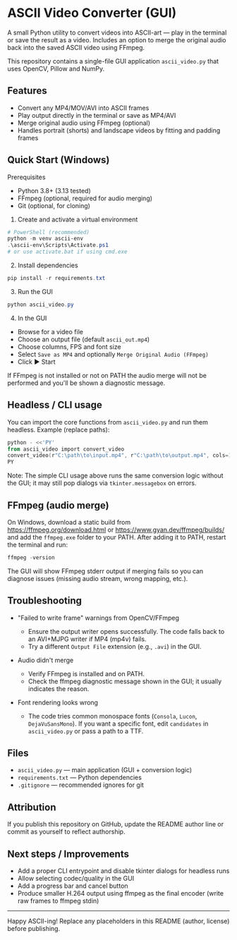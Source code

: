 # ASCII Video Converter (GUI)

A small Python utility to convert videos into ASCII-art — play in the terminal or save the result as a video. Includes an option to merge the original audio back into the saved ASCII video using FFmpeg.

This repository contains a single-file GUI application `ascii_video.py` that uses OpenCV, Pillow and NumPy.

## Features

- Convert any MP4/MOV/AVI into ASCII frames
- Play output directly in the terminal or save as MP4/AVI
- Merge original audio using FFmpeg (optional)
- Handles portrait (shorts) and landscape videos by fitting and padding frames

## Quick Start (Windows)

Prerequisites
- Python 3.8+ (3.13 tested)
- FFmpeg (optional, required for audio merging)
- Git (optional, for cloning)

1. Create and activate a virtual environment

```powershell
# PowerShell (recommended)
python -m venv ascii-env
.\ascii-env\Scripts\Activate.ps1
# or use activate.bat if using cmd.exe
```

2. Install dependencies

```powershell
pip install -r requirements.txt
```

3. Run the GUI

```powershell
python ascii_video.py
```

4. In the GUI
- Browse for a video file
- Choose an output file (default `ascii_out.mp4`)
- Choose columns, FPS and font size
- Select `Save as MP4` and optionally `Merge Original Audio (FFmpeg)`
- Click ▶ Start

If FFmpeg is not installed or not on PATH the audio merge will not be performed and you'll be shown a diagnostic message.

## Headless / CLI usage

You can import the core functions from `ascii_video.py` and run them headless. Example (replace paths):

```powershell
python - <<'PY'
from ascii_video import convert_video
convert_video(r"C:\path\to\input.mp4", r"C:\path\to\output.mp4", cols=120, fps=0, font_size=12, save_mode=True, merge_audio_opt=False)
PY
```

Note: The simple CLI usage above runs the same conversion logic without the GUI; it may still pop dialogs via `tkinter.messagebox` on errors.

## FFmpeg (audio merge)

On Windows, download a static build from https://ffmpeg.org/download.html or https://www.gyan.dev/ffmpeg/builds/ and add the `ffmpeg.exe` folder to your PATH. After adding it to PATH, restart the terminal and run:

```powershell
ffmpeg -version
```

The GUI will show FFmpeg stderr output if merging fails so you can diagnose issues (missing audio stream, wrong mapping, etc.).

## Troubleshooting

- "Failed to write frame" warnings from OpenCV/FFmpeg
  - Ensure the output writer opens successfully. The code falls back to an AVI+MJPG writer if MP4 (mp4v) fails.
  - Try a different `Output File` extension (e.g., `.avi`) in the GUI.

- Audio didn't merge
  - Verify FFmpeg is installed and on PATH.
  - Check the ffmpeg diagnostic message shown in the GUI; it usually indicates the reason.

- Font rendering looks wrong
  - The code tries common monospace fonts (`Consola`, `Lucon`, `DejaVuSansMono`). If you want a specific font, edit `candidates` in `ascii_video.py` or pass a path to a TTF.

## Files

- `ascii_video.py` — main application (GUI + conversion logic)
- `requirements.txt` — Python dependencies
- `.gitignore` — recommended ignores for git

## Attribution

If you publish this repository on GitHub, update the README author line or commit as yourself to reflect authorship.

## Next steps / Improvements

- Add a proper CLI entrypoint and disable tkinter dialogs for headless runs
- Allow selecting codec/quality in the GUI
- Add a progress bar and cancel button
- Produce smaller H.264 output using ffmpeg as the final encoder (write raw frames to ffmpeg stdin)

---

Happy ASCII-ing! Replace any placeholders in this README (author, license) before publishing.
